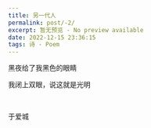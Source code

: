 ```yaml
---
title: 另一代人
permalink: post/-2/
excerpt: 暂无预览 - No preview available
date: 2022-12-15 23:36:15
tags: 诗 - Poem
---
```


黑夜给了我黑色的眼睛

我闭上双眼，说这就是光明

<br>

于爱城